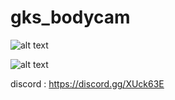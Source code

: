 # gks_bodycam

![alt text](https://cdn.discordapp.com/attachments/731994183426113626/767091630392999987/bodycam.png)

![alt text](https://cdn.discordapp.com/attachments/731994183426113626/767091759317647440/unknown.png)

discord : https://discord.gg/XUck63E
